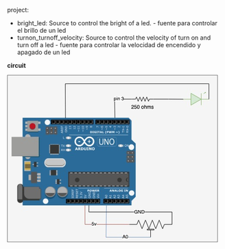 project:

* bright_led: Source to control the bright of a led. - fuente para controlar el brillo de un led
* turnon_turnoff_velocity: Source to control the velocity of turn on and turn off a led - fuente para controlar la velocidad de encendido y apagado de un led

**circuit**

![](pot-circuit.jpg)